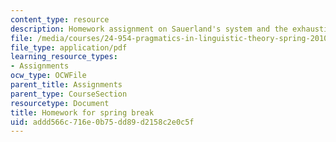 ```yaml
---
content_type: resource
description: Homework assignment on Sauerland's system and the exhaustivity operator.
file: /media/courses/24-954-pragmatics-in-linguistic-theory-spring-2010/addd566c716e0b75dd89d2158c2e0c5f_MIT24_954S10_hw3.pdf
file_type: application/pdf
learning_resource_types:
- Assignments
ocw_type: OCWFile
parent_title: Assignments
parent_type: CourseSection
resourcetype: Document
title: Homework for spring break
uid: addd566c-716e-0b75-dd89-d2158c2e0c5f
---
```

